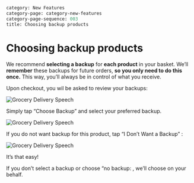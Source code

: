 ```meta
category: New Features
category-page: category-new-features
category-page-sequence: 003
title: Choosing backup products
```

# Choosing backup products

We recommend **selecting a backup** for **each product** in your basket. We’ll **remember** these backups for future orders, **so you only need to do this once.** This way, you’ll always be in control of what you receive. 

Upon checkout, you wil be asked to review your backups:

![Grocery Delivery Speech](images/image-newfeatures-backup-review.png)

Simply tap “Choose Backup” and select your preferred backup.

![Grocery Delivery Speech](images/image-newfeatures-backup-create.png)

If you do not want backup for this product, tap “I Don’t Want a Backup” :

![Grocery Delivery Speech](images/image-newfeatures-backup-dontwant.png)

It’s that easy!

If you don’t select a backup or choose “no backup: , we’ll choose on your behalf.
